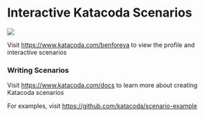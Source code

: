 # Interactive Katacoda Scenarios

[![](http://shields.katacoda.com/katacoda/benforeva/count.svg)](https://www.katacoda.com/benforeva "Get your profile on Katacoda.com")

Visit https://www.katacoda.com/benforeva to view the profile and interactive scenarios

### Writing Scenarios
Visit https://www.katacoda.com/docs to learn more about creating Katacoda scenarios

For examples, visit https://github.com/katacoda/scenario-example

